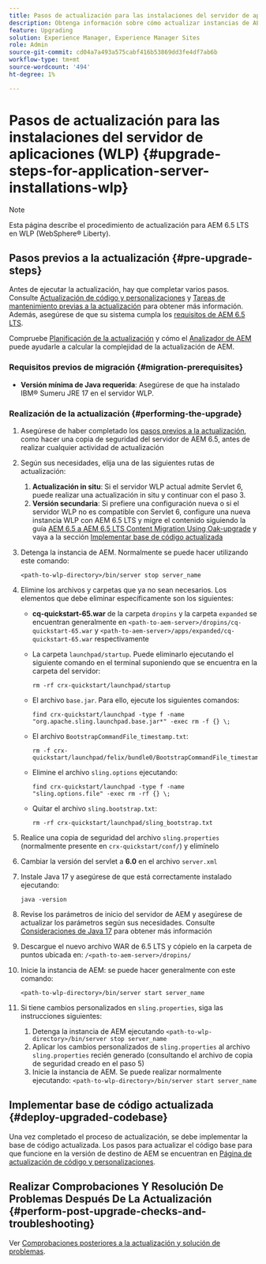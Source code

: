 ```yaml
---
title: Pasos de actualización para las instalaciones del servidor de aplicaciones (WLP)
description: Obtenga información sobre cómo actualizar instancias de AEM implementadas mediante Websphere Liberty.
feature: Upgrading
solution: Experience Manager, Experience Manager Sites
role: Admin
source-git-commit: cd04a7a493a575cabf416b53869dd3fe4df7ab6b
workflow-type: tm+mt
source-wordcount: '494'
ht-degree: 1%

---
```


# Pasos de actualización para las instalaciones del servidor de aplicaciones (WLP) {#upgrade-steps-for-application-server-installations-wlp}

>[!NOTE]
>
>Esta página describe el procedimiento de actualización para AEM 6.5 LTS en WLP (WebSphere® Liberty).

## Pasos previos a la actualización {#pre-upgrade-steps}

Antes de ejecutar la actualización, hay que completar varios pasos. Consulte [Actualización de código y personalizaciones](/help/sites-deploying/upgrading-code-and-customizations.md) y [Tareas de mantenimiento previas a la actualización](/help/sites-deploying/pre-upgrade-maintenance-tasks.md) para obtener más información. Además, asegúrese de que su sistema cumpla los [requisitos de AEM 6.5 LTS](/help/sites-deploying/technical-requirements.md).

Compruebe [Planificación de la actualización](/help/sites-deploying/upgrade-planning.md) y cómo el [Analizador de AEM](/help/sites-deploying/pattern-detector.md) puede ayudarle a calcular la complejidad de la actualización de AEM.

### Requisitos previos de migración {#migration-prerequisites}

* **Versión mínima de Java requerida**: Asegúrese de que ha instalado IBM® Sumeru JRE 17 en el servidor WLP.

### Realización de la actualización {#performing-the-upgrade}

1. Asegúrese de haber completado los [pasos previos a la actualización](#pre-upgrade-steps), como hacer una copia de seguridad del servidor de AEM 6.5, antes de realizar cualquier actividad de actualización
1. Según sus necesidades, elija una de las siguientes rutas de actualización:
   1. **Actualización in situ**: Si el servidor WLP actual admite Servlet 6, puede realizar una actualización in situ y continuar con el paso 3.
   1. **Versión secundaria**: Si prefiere una configuración nueva o si el servidor WLP no es compatible con Servlet 6, configure una nueva instancia WLP con AEM 6.5 LTS y migre el contenido siguiendo la guía [AEM 6.5 a AEM 6.5 LTS Content Migration Using Oak-upgrade](/help/sites-deploying/aem-65-to-aem-65lts-content-migration-using-oak-upgrade.md) y vaya a la sección [Implementar base de código actualizada](#deploy-upgraded-codebase)

1. Detenga la instancia de AEM. Normalmente se puede hacer utilizando este comando:

   ```shell
   <path-to-wlp-directory>/bin/server stop server_name
   ```

1. Elimine los archivos y carpetas que ya no sean necesarios. Los elementos que debe eliminar específicamente son los siguientes:

   * **cq-quickstart-65.war** de la carpeta `dropins` y la carpeta `expanded` se encuentran generalmente en `<path-to-aem-server>/dropins/cq-quickstart-65.war` y `<path-to-aem-server>/apps/expanded/cq-quickstart-65.war` respectivamente
   * La carpeta `launchpad/startup`. Puede eliminarlo ejecutando el siguiente comando en el terminal suponiendo que se encuentra en la carpeta del servidor:

     ```shell
     rm -rf crx-quickstart/launchpad/startup
     ```

   * El archivo `base.jar`. Para ello, ejecute los siguientes comandos:

     ```shell
     find crx-quickstart/launchpad -type f -name "org.apache.sling.launchpad.base.jar*" -exec rm -f {} \;
     ```

   * El archivo `BootstrapCommandFile_timestamp.txt`:

     ```shell
     rm -f crx-quickstart/launchpad/felix/bundle0/BootstrapCommandFile_timestamp.txt
     ```

   * Elimine el archivo `sling.options` ejecutando:

     ```shell
     find crx-quickstart/launchpad -type f -name "sling.options.file" -exec rm -rf {} \; 
     ```

   * Quitar el archivo `sling.bootstrap.txt`:

     ```shell
     rm -rf crx-quickstart/launchpad/sling_bootstrap.txt
     ```

1. Realice una copia de seguridad del archivo `sling.properties` (normalmente presente en `crx-quickstart/conf/`) y elimínelo
1. Cambiar la versión del servlet a **6.0** en el archivo `server.xml`
1. Instale Java 17 y asegúrese de que está correctamente instalado ejecutando:

   ```shell
   java -version
   ```

1. Revise los parámetros de inicio del servidor de AEM y asegúrese de actualizar los parámetros según sus necesidades. Consulte [Consideraciones de Java 17](/help/sites-deploying/custom-standalone-install.md#java-17-considerations-java-considerations) para obtener más información
1. Descargue el nuevo archivo WAR de 6.5 LTS y cópielo en la carpeta de puntos ubicada en: `/<path-to-aem-server>/dropins/`
1. Inicie la instancia de AEM: se puede hacer generalmente con este comando:

   ```shell
   <path-to-wlp-directory>/bin/server start server_name
   ```

1. Si tiene cambios personalizados en `sling.properties`, siga las instrucciones siguientes:

   1. Detenga la instancia de AEM ejecutando `<path-to-wlp-directory>/bin/server stop server_name`
   1. Aplicar los cambios personalizados de `sling.properties` al archivo `sling.properties` recién generado (consultando el archivo de copia de seguridad creado en el paso 5)
   1. Inicie la instancia de AEM. Se puede realizar normalmente ejecutando: `<path-to-wlp-directory>/bin/server start server_name`

## Implementar base de código actualizada {#deploy-upgraded-codebase}

Una vez completado el proceso de actualización, se debe implementar la base de código actualizada. Los pasos para actualizar el código base para que funcione en la versión de destino de AEM se encuentran en [Página de actualización de código y personalizaciones](/help/sites-deploying/upgrading-code-and-customizations.md).

## Realizar Comprobaciones Y Resolución De Problemas Después De La Actualización {#perform-post-upgrade-checks-and-troubleshooting}

Ver [Comprobaciones posteriores a la actualización y solución de problemas](/help/sites-deploying/post-upgrade-checks-and-troubleshooting.md).
